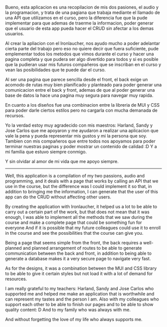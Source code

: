 Bueno, esta aplicacion es una recopilacion de mis dos pasiones, el audio y la programacion, y trata de una pagiana que trabaja mediante el llamado de una API que utilizamos en el curso, pero la diferencia fue
que la pude implementar para que ademas de traerme la informacion, poder generar que el usuario de esta app pueda hacer el CRUD sin afectar a los demas usuarios. 

Al crear la apliacion con el Ironlaucher, nos ayudo mucho a poder adelantar cierta parte del trabajo pero eso no quiere decir que fuera suficiente, pude emplementar todos los metodos que vimos durante el curso y hacer una pagina completa y que pudera ser algo divertido para todos y si es posible que la pudieran usar mis futuros compañeros que se inscriban en el curso y vean las posibilidades que te puede dar el curso. 

Al ser una pagina que parece sencilla desde el front, el back exige un acomodo de rutas muy bien planificado y planteado para poder generar una comunicacion entre el back y front, ademas de que al poder generar una base de datos la hace una pagina muy segura para navegar muy rapida. 

En cuanto a los diseños fue una combinacion entre la libreria de MUI y CSS para poder darle ciertos estilos pero no cargarla con mucha demanada de recursos. 

Yo la verdad estoy muy agradecido con mis maestros: Harland, Sandy y Jose Carlos que me apoyaron y me ayudaron a realizar una aplicacion que vale la pena y pueda representar mis gustos y mi la persona que soy. 
Tambien con mis compañeros que entre todos nos apoyamos para poder terminar nuestras paginas y poder mostrar un contenido de calidad :D 
Y a mi familia que estuvo siempre conmigo. 

Y sin olvidar al amor de mi vida que me apoyo siempre.

-------------------------------------------------------------------------------------------------------------------------------------------------------------------------------------------------------------------------------------

Well, this application is a compilation of my two passions, audio and programming, and it deals with a page that works by calling an API that we use in the course, but the difference was
I could implement it so that, in addition to bringing me the information, I can generate that the user of this app can do the CRUD without affecting other users.

By creating the application with Ironlaucher, it helped us a lot to be able to carry out a certain part of the work, but that does not mean that it was enough, I was able to implement all the methods that we saw during the course and make a complete page that could be something fun for everyone And if it is possible that my future colleagues could use it to enroll in the course and see the possibilities that the course can give you.

Being a page that seems simple from the front, the back requires a well-planned and planned arrangement of routes to be able to generate communication between the back and front, in addition to being able to generate a database makes it a very secure page to navigate very fast.

As for the designs, it was a combination between the MUI and CSS library to be able to give it certain styles but not load it with a lot of demand for resources.

I am really grateful to my teachers: Harland, Sandy and Jose Carlos who supported me and helped me make an application that is worthwhile and can represent my tastes and the person I am.
Also with my colleagues who support each other to be able to finish our pages and to be able to show quality content: D
And to my family who was always with me.

And without forgetting the love of my life who always supports me.

